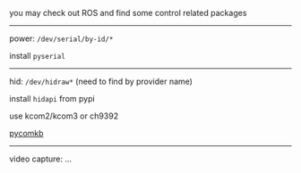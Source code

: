 you may check out ROS and find some control related packages

----

power: `/dev/serial/by-id/*`

install `pyserial`

----

hid: `/dev/hidraw*` (need to find by provider name)

install `hidapi` from pypi

use kcom2/kcom3 or ch9392

[pycomkb](https://gitee.com/NetPuppetLib/pycomkb)

----

video capture: ...